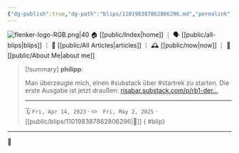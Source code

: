 ```yaml
---
{"dg-publish":true,"dg-path":"blips/110198387862806296.md","permalink":"/blips/110198387862806296/","title":"philipp on mastodon @ 2023-04-14"}
---
```



<div class="transclusion internal-embed is-loaded"><div class="markdown-embed">




![flenker-logo-RGB.png|40](/img/user/attachments/flenker-logo-RGB.png)
🏠 [[public/Index\|home]]  ⋮ 🗣️ [[public/all-blips\|blips]] ⋮  📝 [[public/All Articles\|articles]]  ⋮ 🕰️ [[public/now\|now]] ⋮ 🪪 [[public/About Me\|about me]]


</div></div>


> [!summary] **philipp**:
>
> Man überzeugte mich, einen #substack über #startrek  zu starten. Die erste Ausgabe ist jetzt draußen: [risabar.substack.com/p/rb1-der…](https://risabar.substack.com/p/rb1-der-zeitstrom-non-sequitur-voy?sd=pf)
> - - -
>
> 🗓️ <code>Fri, Apr 14, 2023</code>  · ✏️ <code> Fri, May 2, 2025</code>  · [[public/blips/110198387862806296\|🔗]]
{ #blip}


- - -

 👾
